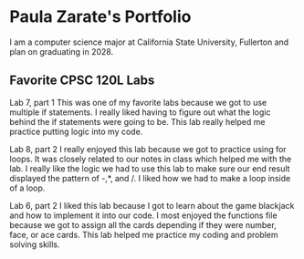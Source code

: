 
# Paula Zarate's Portfolio

I am a computer science major at California State University, Fullerton and plan on graduating in 2028.

## Favorite CPSC 120L Labs

Lab 7, part 1
This was one of my favorite labs because we got to use multiple if statements. I really liked having to figure out what the logic behind the if statements were going to be. This lab really helped me practice putting logic into my code.

Lab 8, part 2
I really enjoyed this lab because we got to practice using for loops. It was closely related to our notes in class which helped me with the lab. I really like the logic we had to use this lab to make sure our end result displayed the pattern of -,*, and /. I liked how we had to make a loop inside of a loop.

Lab 6, part 2
I liked this lab because I got to learn about the game blackjack and how to implement it into our code. I most enjoyed the functions file because we got to assign all the cards depending if they were number, face, or ace cards. This lab helped me practice my coding and problem solving skills.